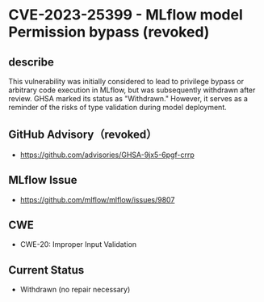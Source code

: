# CVE-2023-25399 - MLflow model Permission bypass (revoked)

## describe
This vulnerability was initially considered to lead to privilege bypass or arbitrary code execution in MLflow, but was subsequently withdrawn after review. GHSA marked its status as "Withdrawn." However, it serves as a reminder of the risks of type validation during model deployment.

## GitHub Advisory（revoked）
- https://github.com/advisories/GHSA-9jx5-6pgf-crrp

## MLflow  Issue
- https://github.com/mlflow/mlflow/issues/9807

## CWE
- CWE-20: Improper Input Validation

## Current Status
- Withdrawn (no repair necessary)
